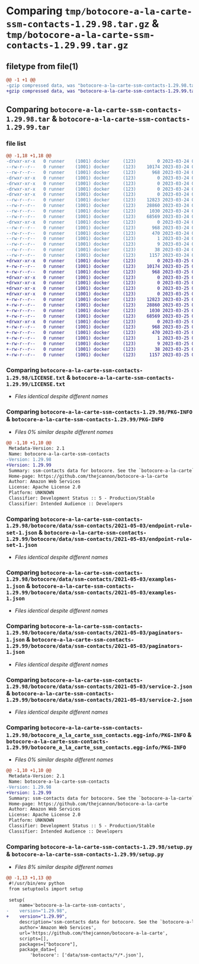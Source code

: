 # Comparing `tmp/botocore-a-la-carte-ssm-contacts-1.29.98.tar.gz` & `tmp/botocore-a-la-carte-ssm-contacts-1.29.99.tar.gz`

## filetype from file(1)

```diff
@@ -1 +1 @@
-gzip compressed data, was "botocore-a-la-carte-ssm-contacts-1.29.98.tar", last modified: Fri Mar 24 01:24:39 2023, max compression
+gzip compressed data, was "botocore-a-la-carte-ssm-contacts-1.29.99.tar", last modified: Sat Mar 25 01:23:06 2023, max compression
```

## Comparing `botocore-a-la-carte-ssm-contacts-1.29.98.tar` & `botocore-a-la-carte-ssm-contacts-1.29.99.tar`

### file list

```diff
@@ -1,18 +1,18 @@
-drwxr-xr-x   0 runner    (1001) docker     (123)        0 2023-03-24 01:24:39.046132 botocore-a-la-carte-ssm-contacts-1.29.98/
--rw-r--r--   0 runner    (1001) docker     (123)    10174 2023-03-24 01:24:38.000000 botocore-a-la-carte-ssm-contacts-1.29.98/LICENSE.txt
--rw-r--r--   0 runner    (1001) docker     (123)      968 2023-03-24 01:24:39.046132 botocore-a-la-carte-ssm-contacts-1.29.98/PKG-INFO
-drwxr-xr-x   0 runner    (1001) docker     (123)        0 2023-03-24 01:24:39.042132 botocore-a-la-carte-ssm-contacts-1.29.98/botocore/
-drwxr-xr-x   0 runner    (1001) docker     (123)        0 2023-03-24 01:24:39.042132 botocore-a-la-carte-ssm-contacts-1.29.98/botocore/data/
-drwxr-xr-x   0 runner    (1001) docker     (123)        0 2023-03-24 01:24:39.042132 botocore-a-la-carte-ssm-contacts-1.29.98/botocore/data/ssm-contacts/
-drwxr-xr-x   0 runner    (1001) docker     (123)        0 2023-03-24 01:24:39.042132 botocore-a-la-carte-ssm-contacts-1.29.98/botocore/data/ssm-contacts/2021-05-03/
--rw-r--r--   0 runner    (1001) docker     (123)    12823 2023-03-24 01:23:57.000000 botocore-a-la-carte-ssm-contacts-1.29.98/botocore/data/ssm-contacts/2021-05-03/endpoint-rule-set-1.json
--rw-r--r--   0 runner    (1001) docker     (123)    28860 2023-03-24 01:23:57.000000 botocore-a-la-carte-ssm-contacts-1.29.98/botocore/data/ssm-contacts/2021-05-03/examples-1.json
--rw-r--r--   0 runner    (1001) docker     (123)     1030 2023-03-24 01:23:57.000000 botocore-a-la-carte-ssm-contacts-1.29.98/botocore/data/ssm-contacts/2021-05-03/paginators-1.json
--rw-r--r--   0 runner    (1001) docker     (123)    68569 2023-03-24 01:23:57.000000 botocore-a-la-carte-ssm-contacts-1.29.98/botocore/data/ssm-contacts/2021-05-03/service-2.json
-drwxr-xr-x   0 runner    (1001) docker     (123)        0 2023-03-24 01:24:39.046132 botocore-a-la-carte-ssm-contacts-1.29.98/botocore_a_la_carte_ssm_contacts.egg-info/
--rw-r--r--   0 runner    (1001) docker     (123)      968 2023-03-24 01:24:39.000000 botocore-a-la-carte-ssm-contacts-1.29.98/botocore_a_la_carte_ssm_contacts.egg-info/PKG-INFO
--rw-r--r--   0 runner    (1001) docker     (123)      470 2023-03-24 01:24:39.000000 botocore-a-la-carte-ssm-contacts-1.29.98/botocore_a_la_carte_ssm_contacts.egg-info/SOURCES.txt
--rw-r--r--   0 runner    (1001) docker     (123)        1 2023-03-24 01:24:39.000000 botocore-a-la-carte-ssm-contacts-1.29.98/botocore_a_la_carte_ssm_contacts.egg-info/dependency_links.txt
--rw-r--r--   0 runner    (1001) docker     (123)        9 2023-03-24 01:24:39.000000 botocore-a-la-carte-ssm-contacts-1.29.98/botocore_a_la_carte_ssm_contacts.egg-info/top_level.txt
--rw-r--r--   0 runner    (1001) docker     (123)       38 2023-03-24 01:24:39.046132 botocore-a-la-carte-ssm-contacts-1.29.98/setup.cfg
--rw-r--r--   0 runner    (1001) docker     (123)     1157 2023-03-24 01:24:38.000000 botocore-a-la-carte-ssm-contacts-1.29.98/setup.py
+drwxr-xr-x   0 runner    (1001) docker     (123)        0 2023-03-25 01:23:06.680966 botocore-a-la-carte-ssm-contacts-1.29.99/
+-rw-r--r--   0 runner    (1001) docker     (123)    10174 2023-03-25 01:23:06.000000 botocore-a-la-carte-ssm-contacts-1.29.99/LICENSE.txt
+-rw-r--r--   0 runner    (1001) docker     (123)      968 2023-03-25 01:23:06.680966 botocore-a-la-carte-ssm-contacts-1.29.99/PKG-INFO
+drwxr-xr-x   0 runner    (1001) docker     (123)        0 2023-03-25 01:23:06.676965 botocore-a-la-carte-ssm-contacts-1.29.99/botocore/
+drwxr-xr-x   0 runner    (1001) docker     (123)        0 2023-03-25 01:23:06.676965 botocore-a-la-carte-ssm-contacts-1.29.99/botocore/data/
+drwxr-xr-x   0 runner    (1001) docker     (123)        0 2023-03-25 01:23:06.676965 botocore-a-la-carte-ssm-contacts-1.29.99/botocore/data/ssm-contacts/
+drwxr-xr-x   0 runner    (1001) docker     (123)        0 2023-03-25 01:23:06.676965 botocore-a-la-carte-ssm-contacts-1.29.99/botocore/data/ssm-contacts/2021-05-03/
+-rw-r--r--   0 runner    (1001) docker     (123)    12823 2023-03-25 01:22:12.000000 botocore-a-la-carte-ssm-contacts-1.29.99/botocore/data/ssm-contacts/2021-05-03/endpoint-rule-set-1.json
+-rw-r--r--   0 runner    (1001) docker     (123)    28860 2023-03-25 01:22:12.000000 botocore-a-la-carte-ssm-contacts-1.29.99/botocore/data/ssm-contacts/2021-05-03/examples-1.json
+-rw-r--r--   0 runner    (1001) docker     (123)     1030 2023-03-25 01:22:12.000000 botocore-a-la-carte-ssm-contacts-1.29.99/botocore/data/ssm-contacts/2021-05-03/paginators-1.json
+-rw-r--r--   0 runner    (1001) docker     (123)    68569 2023-03-25 01:22:12.000000 botocore-a-la-carte-ssm-contacts-1.29.99/botocore/data/ssm-contacts/2021-05-03/service-2.json
+drwxr-xr-x   0 runner    (1001) docker     (123)        0 2023-03-25 01:23:06.676965 botocore-a-la-carte-ssm-contacts-1.29.99/botocore_a_la_carte_ssm_contacts.egg-info/
+-rw-r--r--   0 runner    (1001) docker     (123)      968 2023-03-25 01:23:06.000000 botocore-a-la-carte-ssm-contacts-1.29.99/botocore_a_la_carte_ssm_contacts.egg-info/PKG-INFO
+-rw-r--r--   0 runner    (1001) docker     (123)      470 2023-03-25 01:23:06.000000 botocore-a-la-carte-ssm-contacts-1.29.99/botocore_a_la_carte_ssm_contacts.egg-info/SOURCES.txt
+-rw-r--r--   0 runner    (1001) docker     (123)        1 2023-03-25 01:23:06.000000 botocore-a-la-carte-ssm-contacts-1.29.99/botocore_a_la_carte_ssm_contacts.egg-info/dependency_links.txt
+-rw-r--r--   0 runner    (1001) docker     (123)        9 2023-03-25 01:23:06.000000 botocore-a-la-carte-ssm-contacts-1.29.99/botocore_a_la_carte_ssm_contacts.egg-info/top_level.txt
+-rw-r--r--   0 runner    (1001) docker     (123)       38 2023-03-25 01:23:06.680966 botocore-a-la-carte-ssm-contacts-1.29.99/setup.cfg
+-rw-r--r--   0 runner    (1001) docker     (123)     1157 2023-03-25 01:23:06.000000 botocore-a-la-carte-ssm-contacts-1.29.99/setup.py
```

### Comparing `botocore-a-la-carte-ssm-contacts-1.29.98/LICENSE.txt` & `botocore-a-la-carte-ssm-contacts-1.29.99/LICENSE.txt`

 * *Files identical despite different names*

### Comparing `botocore-a-la-carte-ssm-contacts-1.29.98/PKG-INFO` & `botocore-a-la-carte-ssm-contacts-1.29.99/PKG-INFO`

 * *Files 0% similar despite different names*

```diff
@@ -1,10 +1,10 @@
 Metadata-Version: 2.1
 Name: botocore-a-la-carte-ssm-contacts
-Version: 1.29.98
+Version: 1.29.99
 Summary: ssm-contacts data for botocore. See the `botocore-a-la-carte` package for more info.
 Home-page: https://github.com/thejcannon/botocore-a-la-carte
 Author: Amazon Web Services
 License: Apache License 2.0
 Platform: UNKNOWN
 Classifier: Development Status :: 5 - Production/Stable
 Classifier: Intended Audience :: Developers
```

### Comparing `botocore-a-la-carte-ssm-contacts-1.29.98/botocore/data/ssm-contacts/2021-05-03/endpoint-rule-set-1.json` & `botocore-a-la-carte-ssm-contacts-1.29.99/botocore/data/ssm-contacts/2021-05-03/endpoint-rule-set-1.json`

 * *Files identical despite different names*

### Comparing `botocore-a-la-carte-ssm-contacts-1.29.98/botocore/data/ssm-contacts/2021-05-03/examples-1.json` & `botocore-a-la-carte-ssm-contacts-1.29.99/botocore/data/ssm-contacts/2021-05-03/examples-1.json`

 * *Files identical despite different names*

### Comparing `botocore-a-la-carte-ssm-contacts-1.29.98/botocore/data/ssm-contacts/2021-05-03/paginators-1.json` & `botocore-a-la-carte-ssm-contacts-1.29.99/botocore/data/ssm-contacts/2021-05-03/paginators-1.json`

 * *Files identical despite different names*

### Comparing `botocore-a-la-carte-ssm-contacts-1.29.98/botocore/data/ssm-contacts/2021-05-03/service-2.json` & `botocore-a-la-carte-ssm-contacts-1.29.99/botocore/data/ssm-contacts/2021-05-03/service-2.json`

 * *Files identical despite different names*

### Comparing `botocore-a-la-carte-ssm-contacts-1.29.98/botocore_a_la_carte_ssm_contacts.egg-info/PKG-INFO` & `botocore-a-la-carte-ssm-contacts-1.29.99/botocore_a_la_carte_ssm_contacts.egg-info/PKG-INFO`

 * *Files 0% similar despite different names*

```diff
@@ -1,10 +1,10 @@
 Metadata-Version: 2.1
 Name: botocore-a-la-carte-ssm-contacts
-Version: 1.29.98
+Version: 1.29.99
 Summary: ssm-contacts data for botocore. See the `botocore-a-la-carte` package for more info.
 Home-page: https://github.com/thejcannon/botocore-a-la-carte
 Author: Amazon Web Services
 License: Apache License 2.0
 Platform: UNKNOWN
 Classifier: Development Status :: 5 - Production/Stable
 Classifier: Intended Audience :: Developers
```

### Comparing `botocore-a-la-carte-ssm-contacts-1.29.98/setup.py` & `botocore-a-la-carte-ssm-contacts-1.29.99/setup.py`

 * *Files 8% similar despite different names*

```diff
@@ -1,13 +1,13 @@
 #!/usr/bin/env python
 from setuptools import setup
 
 setup(
     name='botocore-a-la-carte-ssm-contacts',
-    version="1.29.98",
+    version="1.29.99",
     description='ssm-contacts data for botocore. See the `botocore-a-la-carte` package for more info.',
     author='Amazon Web Services',
     url='https://github.com/thejcannon/botocore-a-la-carte',
     scripts=[],
     packages=["botocore"],
     package_data={
         'botocore': ['data/ssm-contacts/*/*.json'],
```

